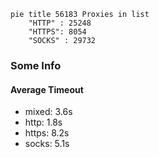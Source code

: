 
```mermaid
pie title 56183 Proxies in list
    "HTTP" : 25248
    "HTTPS": 8054
    "SOCKS" : 29732
```

### Some Info
#### Average Timeout

- mixed: 3.6s
- http: 1.8s
- https: 8.2s
- socks: 5.1s